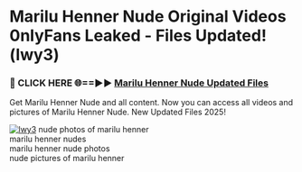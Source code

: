 # Marilu Henner Nude Original Videos 0nlyFans Leaked - Files Updated! (lwy3)

<h3>🔴 CLICK HERE 🌐==►► <a href="https://tinyurl.com/yc6ubb5a" rel="nofollow">Marilu Henner Nude Updated Files</a></h3>

Get Marilu Henner Nude and all content. Now you can access all videos and pictures of Marilu Henner Nude. New Updated Files 2025!

[![lwy3](https://i.imgur.com/7eu0CRL.gif)](https://tinyurl.com/yc6ubb5a)
nude photos of marilu henner<br>
marilu henner nudes<br>
marilu henner nude photos<br>
nude pictures of marilu henner